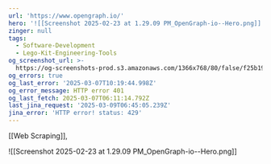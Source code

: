 ```yaml
---
url: 'https://www.opengraph.io/'
hero: '![[Screenshot 2025-02-23 at 1.29.09 PM_OpenGraph-io--Hero.png]]'
zinger: null
tags:
  - Software-Development
  - Lego-Kit-Engineering-Tools
og_screenshot_url: >-
  https://og-screenshots-prod.s3.amazonaws.com/1366x768/80/false/f25b1986d91d2d85c1941a9edbec346ae1fcc3300267fc9564ac349ca0764f8b.jpeg
og_errors: true
og_last_error: '2025-03-07T10:19:44.998Z'
og_error_message: HTTP error 401
og_last_fetch: 2025-03-07T06:11:14.792Z
last_jina_request: '2025-03-09T06:45:05.239Z'
jina_error: 'HTTP error! status: 429'
---
```

[[Web Scraping]], 

![[Screenshot 2025-02-23 at 1.29.09 PM_OpenGraph-io--Hero.png]]
